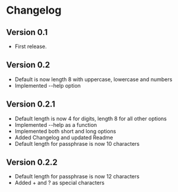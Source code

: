 # Changelog 

## Version 0.1
- First release.

## Version 0.2
- Default is now length 8 with uppercase, lowercase and numbers
- Implemented --help option

## Version 0.2.1
- Default length is now 4 for digits, length 8 for all other options
- Implemented --help as a function
- Implemented both short and long options
- Added Changelog and updated Readme
- Default length for passphrase is now 10 characters

## Version 0.2.2
- Default length for passphrase is now 12 characters
- Added + and ? as special characters
